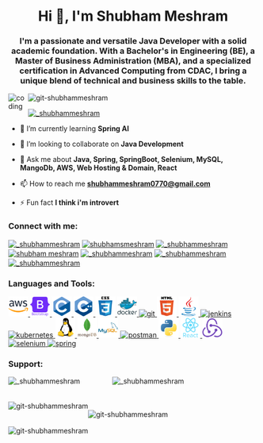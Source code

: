 <h1 align="center">Hi 👋, I'm Shubham Meshram</h1>
<h3 align="center">I'm a passionate and versatile Java Developer with a solid academic foundation. With a Bachelor's in Engineering (BE), a Master of Business Administration (MBA), and a specialized certification in Advanced Computing from CDAC, I bring a unique blend of technical and business skills to the table.</h3>

<img align="left" alt="coding" width="40" src="https://user-images.githubusercontent.com/55389276/140866485-8fb1c876-9a8f-4d6a-98dc-08c4981eaf70.gif" />

<p align="left"> <img src="https://komarev.com/ghpvc/?username=git-shubhammeshram&label=Profile%20views&color=0e75b6&style=flat" alt="git-shubhammeshram" /> </p>

<p align="left"> <a href="https://twitter.com/_shubhammeshram" target="blank"><img src="https://img.shields.io/twitter/follow/_shubhammeshram?logo=twitter&style=for-the-badge" alt="_shubhammeshram" /></a> </p>

- 🌱 I’m currently learning **Spring AI**

- 👯 I’m looking to collaborate on **Java Development**

- 💬 Ask me about **Java, Spring, SpringBoot, Selenium, MySQL, MangoDb, AWS, Web Hosting & Domain, React**

- 📫 How to reach me **shubhammeshram0770@gmail.com**

- ⚡ Fun fact **I think i'm introvert**

<h3 align="left">Connect with me:</h3>
<p align="left">
<a href="https://twitter.com/_shubhammeshram" target="blank"><img align="center" src="https://raw.githubusercontent.com/rahuldkjain/github-profile-readme-generator/master/src/images/icons/Social/twitter.svg" alt="_shubhammeshram" height="30" width="40" /></a>
<a href="https://linkedin.com/in/shubhamsmeshram" target="blank"><img align="center" src="https://raw.githubusercontent.com/rahuldkjain/github-profile-readme-generator/master/src/images/icons/Social/linked-in-alt.svg" alt="shubhamsmeshram" height="30" width="40" /></a>
<a href="https://instagram.com/_shubhammeshram" target="blank"><img align="center" src="https://raw.githubusercontent.com/rahuldkjain/github-profile-readme-generator/master/src/images/icons/Social/instagram.svg" alt="_shubhammeshram" height="30" width="40" /></a>
<a href="https://www.youtube.com/c/shubham meshram" target="blank"><img align="center" src="https://raw.githubusercontent.com/rahuldkjain/github-profile-readme-generator/master/src/images/icons/Social/youtube.svg" alt="shubham meshram" height="30" width="40" /></a>
<a href="https://www.hackerrank.com/_shubhammeshram" target="blank"><img align="center" src="https://raw.githubusercontent.com/rahuldkjain/github-profile-readme-generator/master/src/images/icons/Social/hackerrank.svg" alt="_shubhammeshram" height="30" width="40" /></a>
<a href="https://www.leetcode.com/_shubhammeshram" target="blank"><img align="center" src="https://raw.githubusercontent.com/rahuldkjain/github-profile-readme-generator/master/src/images/icons/Social/leet-code.svg" alt="_shubhammeshram" height="30" width="40" /></a>
<a href="https://auth.geeksforgeeks.org/user/_shubhammeshram" target="blank"><img align="center" src="https://raw.githubusercontent.com/rahuldkjain/github-profile-readme-generator/master/src/images/icons/Social/geeks-for-geeks.svg" alt="_shubhammeshram" height="30" width="40" /></a>
</p>

<h3 align="left">Languages and Tools:</h3>
<p align="left"> <a href="https://aws.amazon.com" target="_blank" rel="noreferrer"> <img src="https://raw.githubusercontent.com/devicons/devicon/master/icons/amazonwebservices/amazonwebservices-original-wordmark.svg" alt="aws" width="40" height="40"/> </a> <a href="https://getbootstrap.com" target="_blank" rel="noreferrer"> <img src="https://raw.githubusercontent.com/devicons/devicon/master/icons/bootstrap/bootstrap-plain-wordmark.svg" alt="bootstrap" width="40" height="40"/> </a> <a href="https://www.cprogramming.com/" target="_blank" rel="noreferrer"> <img src="https://raw.githubusercontent.com/devicons/devicon/master/icons/c/c-original.svg" alt="c" width="40" height="40"/> </a> <a href="https://www.w3schools.com/cpp/" target="_blank" rel="noreferrer"> <img src="https://raw.githubusercontent.com/devicons/devicon/master/icons/cplusplus/cplusplus-original.svg" alt="cplusplus" width="40" height="40"/> </a> <a href="https://www.w3schools.com/css/" target="_blank" rel="noreferrer"> <img src="https://raw.githubusercontent.com/devicons/devicon/master/icons/css3/css3-original-wordmark.svg" alt="css3" width="40" height="40"/> </a> <a href="https://www.docker.com/" target="_blank" rel="noreferrer"> <img src="https://raw.githubusercontent.com/devicons/devicon/master/icons/docker/docker-original-wordmark.svg" alt="docker" width="40" height="40"/> </a> <a href="https://git-scm.com/" target="_blank" rel="noreferrer"> <img src="https://www.vectorlogo.zone/logos/git-scm/git-scm-icon.svg" alt="git" width="40" height="40"/> </a> <a href="https://www.w3.org/html/" target="_blank" rel="noreferrer"> <img src="https://raw.githubusercontent.com/devicons/devicon/master/icons/html5/html5-original-wordmark.svg" alt="html5" width="40" height="40"/> </a> <a href="https://www.java.com" target="_blank" rel="noreferrer"> <img src="https://raw.githubusercontent.com/devicons/devicon/master/icons/java/java-original.svg" alt="java" width="40" height="40"/> </a> <a href="https://www.jenkins.io" target="_blank" rel="noreferrer"> <img src="https://www.vectorlogo.zone/logos/jenkins/jenkins-icon.svg" alt="jenkins" width="40" height="40"/> </a> <a href="https://kubernetes.io" target="_blank" rel="noreferrer"> <img src="https://www.vectorlogo.zone/logos/kubernetes/kubernetes-icon.svg" alt="kubernetes" width="40" height="40"/> </a> <a href="https://www.linux.org/" target="_blank" rel="noreferrer"> <img src="https://raw.githubusercontent.com/devicons/devicon/master/icons/linux/linux-original.svg" alt="linux" width="40" height="40"/> </a> <a href="https://www.mongodb.com/" target="_blank" rel="noreferrer"> <img src="https://raw.githubusercontent.com/devicons/devicon/master/icons/mongodb/mongodb-original-wordmark.svg" alt="mongodb" width="40" height="40"/> </a> <a href="https://www.mysql.com/" target="_blank" rel="noreferrer"> <img src="https://raw.githubusercontent.com/devicons/devicon/master/icons/mysql/mysql-original-wordmark.svg" alt="mysql" width="40" height="40"/> </a> <a href="https://postman.com" target="_blank" rel="noreferrer"> <img src="https://www.vectorlogo.zone/logos/getpostman/getpostman-icon.svg" alt="postman" width="40" height="40"/> </a> <a href="https://www.python.org" target="_blank" rel="noreferrer"> <img src="https://raw.githubusercontent.com/devicons/devicon/master/icons/python/python-original.svg" alt="python" width="40" height="40"/> </a> <a href="https://reactjs.org/" target="_blank" rel="noreferrer"> <img src="https://raw.githubusercontent.com/devicons/devicon/master/icons/react/react-original-wordmark.svg" alt="react" width="40" height="40"/> </a> <a href="https://redux.js.org" target="_blank" rel="noreferrer"> <img src="https://raw.githubusercontent.com/devicons/devicon/master/icons/redux/redux-original.svg" alt="redux" width="40" height="40"/> </a> <a href="https://www.selenium.dev" target="_blank" rel="noreferrer"> <img src="https://raw.githubusercontent.com/detain/svg-logos/780f25886640cef088af994181646db2f6b1a3f8/svg/selenium-logo.svg" alt="selenium" width="40" height="40"/> </a> <a href="https://spring.io/" target="_blank" rel="noreferrer"> <img src="https://www.vectorlogo.zone/logos/springio/springio-icon.svg" alt="spring" width="40" height="40"/> </a> </p>

<h3 align="left">Support:</h3>
<p><a href="https://www.buymeacoffee.com/_shubhammeshram"> <img align="left" src="https://cdn.buymeacoffee.com/buttons/v2/default-yellow.png" height="50" width="210" alt="_shubhammeshram" /></a><a href="https://ko-fi.com/_shubhammeshram"> <img align="left" src="https://cdn.ko-fi.com/cdn/kofi3.png?v=3" height="50" width="210" alt="_shubhammeshram" /></a></p><br><br>

<p><img align="left" src="https://github-readme-stats.vercel.app/api/top-langs?username=git-shubhammeshram&show_icons=true&locale=en&layout=compact" alt="git-shubhammeshram" /></p>

<p>&nbsp;<img align="center" src="https://github-readme-stats.vercel.app/api?username=git-shubhammeshram&show_icons=true&locale=en" alt="git-shubhammeshram" /></p>

<p><img align="center" src="https://github-readme-streak-stats.herokuapp.com/?user=git-shubhammeshram&" alt="git-shubhammeshram" /></p>
